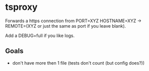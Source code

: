 # tsproxy

Forwards a https connection from PORT=XYZ HOSTNAME=XYZ -> REMOTE=(XYZ or just the same as port if you leave blank).

Add a DEBUG=full if you like logs.

## Goals

+ don't have more then 1 file (tests don't count (but config does?))